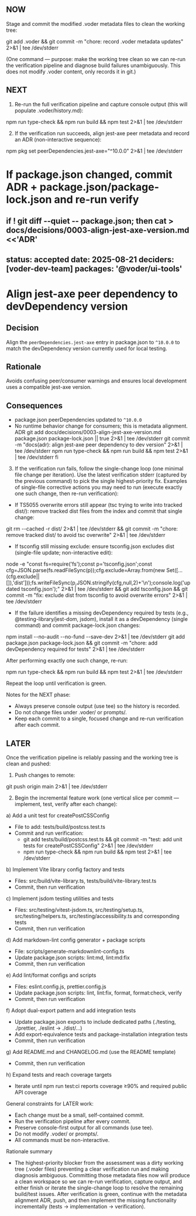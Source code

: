 ## NOW

Stage and commit the modified .voder metadata files to clean the working tree:

git add .voder && git commit -m "chore: record .voder metadata updates" 2>&1 | tee /dev/stderr

(One command — purpose: make the working tree clean so we can re-run the verification pipeline and diagnose build failures unambiguously. This does not modify .voder content, only records it in git.)

## NEXT

1) Re-run the full verification pipeline and capture console output (this will populate .voder/history.md):

npm run type-check && npm run build && npm test 2>&1 | tee /dev/stderr

2) If the verification run succeeds, align jest-axe peer metadata and record an ADR (non-interactive sequence):

npm pkg set peerDependencies.jest-axe="^10.0.0" 2>&1 | tee /dev/stderr
# If package.json changed, commit ADR + package.json/package-lock.json and re-run verify
if ! git diff --quiet -- package.json; then
  cat > docs/decisions/0003-align-jest-axe-version.md <<'ADR'
---
status: accepted
date: 2025-08-21
deciders: [voder-dev-team]
packages: '@voder/ui-tools'
---

# Align jest-axe peer dependency to devDependency version

## Decision
Align the `peerDependencies.jest-axe` entry in package.json to `^10.0.0` to match the devDependency version currently used for local testing.

## Rationale
Avoids confusing peer/consumer warnings and ensures local development uses a compatible jest-axe version.

## Consequences
- package.json peerDependencies updated to `^10.0.0`
- No runtime behavior change for consumers; this is metadata alignment.
ADR
  git add docs/decisions/0003-align-jest-axe-version.md package.json package-lock.json || true 2>&1 | tee /dev/stderr
  git commit -m "docs(adr): align jest-axe peer dependency to dev version" 2>&1 | tee /dev/stderr
  npm run type-check && npm run build && npm test 2>&1 | tee /dev/stderr
fi

3) If the verification run fails, follow the single-change loop (one minimal file change per iteration). Use the latest verification stderr (captured by the previous command) to pick the single highest-priority fix. Examples of single-file corrective actions you may need to run (execute exactly one such change, then re-run verification):

- If TS5055 overwrite errors still appear (tsc trying to write into tracked dist/): remove tracked dist files from the index and commit that single change:

git rm --cached -r dist/ 2>&1 | tee /dev/stderr && git commit -m "chore: remove tracked dist/ to avoid tsc overwrite" 2>&1 | tee /dev/stderr

- If tsconfig still missing exclude: ensure tsconfig.json excludes dist (single-file update; non-interactive edit):

node -e "const fs=require('fs');const p='tsconfig.json';const cfg=JSON.parse(fs.readFileSync(p));cfg.exclude=Array.from(new Set([...(cfg.exclude||[]),'dist']));fs.writeFileSync(p,JSON.stringify(cfg,null,2)+'\n');console.log('updated tsconfig.json');" 2>&1 | tee /dev/stderr && git add tsconfig.json && git commit -m "fix: exclude dist from tsconfig to avoid overwrite errors" 2>&1 | tee /dev/stderr

- If the failure identifies a missing devDependency required by tests (e.g., @testing-library/jest-dom, jsdom), install it as a devDependency (single command) and commit package-lock.json changes:

npm install --no-audit --no-fund --save-dev <package-name> 2>&1 | tee /dev/stderr
git add package.json package-lock.json && git commit -m "chore: add devDependency <package-name> required for tests" 2>&1 | tee /dev/stderr

After performing exactly one such change, re-run:

npm run type-check && npm run build && npm test 2>&1 | tee /dev/stderr

Repeat the loop until verification is green.

Notes for the NEXT phase:
- Always preserve console output (use tee) so the history is recorded.
- Do not change files under .voder/ or prompts/.
- Keep each commit to a single, focused change and re-run verification after each commit.

## LATER

Once the verification pipeline is reliably passing and the working tree is clean and pushed:

1) Push changes to remote:

git push origin main 2>&1 | tee /dev/stderr

2) Begin the incremental feature work (one vertical slice per commit — implement, test, verify after each change):

a) Add a unit test for createPostCSSConfig
- File to add: tests/build/postcss.test.ts
- Commit and run verification:
  - git add tests/build/postcss.test.ts && git commit -m "test: add unit tests for createPostCSSConfig" 2>&1 | tee /dev/stderr
  - npm run type-check && npm run build && npm test 2>&1 | tee /dev/stderr

b) Implement Vite library config factory and tests
- Files: src/build/vite-library.ts, tests/build/vite-library.test.ts
- Commit, then run verification

c) Implement jsdom testing utilities and tests
- Files: src/testing/vitest-jsdom.ts, src/testing/setup.ts, src/testing/helpers.ts, src/testing/accessibility.ts and corresponding tests
- Commit, then run verification

d) Add markdown-lint config generator + package scripts
- File: scripts/generate-markdownlint-config.ts
- Update package.json scripts: lint:md, lint:md:fix
- Commit, then run verification

e) Add lint/format configs and scripts
- Files: eslint.config.js, prettier.config.js
- Update package.json scripts: lint, lint:fix, format, format:check, verify
- Commit, then run verification

f) Adopt dual-export pattern and add integration tests
- Update package.json exports to include dedicated paths (./testing, ./prettier, ./eslint → ./dist/...)
- Add export-equivalence tests and package-installation integration tests
- Commit, then run verification

g) Add README.md and CHANGELOG.md (use the README template)
- Commit, then run verification

h) Expand tests and reach coverage targets
- Iterate until npm run test:ci reports coverage ≥90% and required public API coverage

General constraints for LATER work:
- Each change must be a small, self-contained commit.
- Run the verification pipeline after every commit.
- Preserve console-first output for all commands (use tee).
- Do not modify .voder/ or prompts/.
- All commands must be non-interactive.

Rationale summary
- The highest-priority blocker from the assessment was a dirty working tree (.voder files) preventing a clear verification run and making diagnosis ambiguous. Committing those metadata files now will produce a clean workspace so we can re-run verification, capture output, and either finish or iterate the single-change loop to resolve the remaining build/test issues. After verification is green, continue with the metadata alignment ADR, push, and then implement the missing functionality incrementally (tests → implementation → verification).